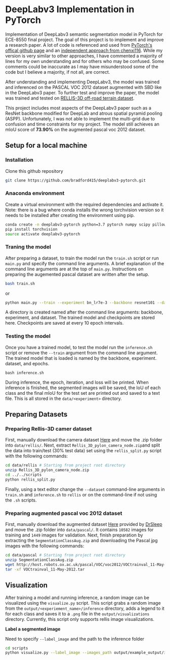 # DeepLabv3 Implementation in PyTorch
Implementation of DeepLabv3 semantic segmentation model in PyTorch for ECE-8550 final project. The goal of this project is to implement and improve a research paper. A lot of code is referenced and used from [PyTorch's offical github page](https://github.com/pytorch/vision/blob/main/torchvision/models/segmentation/deeplabv3.py) and an [independent approach from chenxi116](https://github.com/chenxi116/DeepLabv3.pytorch). While my version is very similar to other approaches, I have commented a majority of lines for my own understanding and for others who may be confused. Some comments could be inaccurate as I may have misunderstood some of the code but I believe a majority, if not all, are correct.

After understanding and implementing DeepLabv3, the model was trained and inferenced on the PASCAL VOC 2012 dataset augmented with SBD like in the DeepLabv3 paper. To further test and improve the paper, the model was trained and tested on [RELLIS-3D off-road terrain dataset](https://unmannedlab.github.io/research/RELLIS-3D).

This project includes most aspects of the DeepLabv3 paper such as a ResNet backbone modified for DeepLab and atrous spatial pyramid pooling (ASPP).  Unfortunately, I was not able to implement the multi-grid due to confusion and time constraints for my project. The model still achieves an mIoU score of __73.90%__ on the augmented pascal voc 2012 dataset.

## Setup for a local machine
### Installation
Clone this github repository
```bash
git clone https://github.com/bradford415/deeplabv3-pytorch.git
```

### Anaconda environment
Create a virtual environment with the required dependencies and activate it. Note: there is a bug where conda installs the wrong torchvision version so it needs to be installed after creating the environment using pip.
```bash
conda create -n deeplabv3-pytorch python=3.7 pytorch numpy scipy pillow matplotlib
pip install torchvision
source activate deeplabv3-pytorch
```
### Traning the model
After preparing a dataset, to train the model run the ```train.sh``` script or run ```main.py``` and specify the command line arguments. A brief explanation of the command line arguments are at the top of ```main.py```. Instructions on preparing the augemented pascal dataset are written after the setup.
```bash
bash train.sh
```
or
```bash
python main.py --train --experiment bn_lr7e-3 --backbone resnet101 --dataset pascal --epochs 50 --batch_size 4 --base_lr 0.007
```
A directory is created named after the command line arguments: backbone, experiment, and dataset. The trained model and checkpoints are stored here. Checkpoints are saved at every 10 epoch intervals.

### Testing the model
Once you have a trained model, to test the model run the ```inference.sh``` script or remove the ```--train``` argument from the command line argument. The trained model that is loaded is named by the backbone, experiment. dataset, and epochs.
```
bash inference.sh
```
During inference, the epoch, iteration, and loss will be printed. When inference is finished, the segmented images will be saved, the IoU of each class and the final mIoU for the test set are printed out and saved to a text file. This is all stored in the ```data/<experiment>``` directory.

## Preparing Datasets
### Preparing Rellis-3D camer dataset
First, manually download the camera dataset [Here](https://drive.google.com/file/d/1F3Leu0H_m6aPVpZITragfreO_SGtL2yV/view) and move the .zip folder into ```data/rellis/```. Next, extract ```Rellis_3D_pylon_camera_node.zip```and split the data into train/test (30% test data) set using the ```rellis_split.py``` script with the following commands:
```bash
cd data/rellis # Starting from project root directory
unzip Rellis_3D_pylon_camera_node.zip
cd ../../scripts
python rellis_split.py
```
Finally, using a text editor change the ```--dataset``` command-line arguments in ```train.sh``` and ```inference.sh``` to ```rellis``` 
or on the command-line if not using the ```.sh``` scripts.

### Preparing augmented pascal voc 2012 dataset
First, manually download the augmented dataset [Here](https://www.dropbox.com/s/oeu149j8qtbs1x0/SegmentationClassAug.zip?dl=0) provided by [DrSleep](https://github.com/DrSleep/tensorflow-deeplab-resnet) and move the .zip folder into ```data/pascal/```. It contains ```10582``` images for training and ```1449``` images for validation. Next, finish preparation by extracting the ```SegmentationClassAug.zip``` and downloading the Pascal jpg images with the following commands:
```bash
cd data/pascal # Starting from project root directory
unzip SegmentationClassAug.zip
wget http://host.robots.ox.ac.uk/pascal/VOC/voc2012/VOCtrainval_11-May-2012.tar
tar -xf VOCtrainval_11-May-2012.tar
```

## Visualization
After training a model and running inference, a random image can be visualized using the ```visualize.py``` script. This script grabs a random image from the ```output/<experiement_name>/inference``` directory, adds a legend to it for each class and saves it to a ```.png``` file in the ```output/visualizations``` directory. Currently, this script only supports rellis image visualizations.

__Label a segmented image__

Need to specify ```--label_image``` and the path to the inference folder
```bash
cd scripts
python visualize.py --label_image --images_path output/example_output/inference
```

